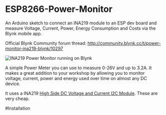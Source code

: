 # ESP8266-Power-Monitor
An Arduino sketch to connect an INA219 module to an ESP dev board and measure Voltage, Current, Power, Energy Consumption and Costs via the Blynk mobile app.

Official Blynk Community forum thread: http://community.blynk.cc/t/power-monitor-ina219-blynk/10297

![INA219 Power Monitor running on Blynk](http://community.blynk.cc/uploads/default/original/2X/d/d8380acfb7de92c7fef6b4c939a5e46bf0166eac.PNG)

A simple Power Meter you can use to measure 0-26V and up to 3.2A. It makes a great addition to your workshop by allowing you to monitor voltage, current, power and energy used over time on almost any DC device.

It uses a INA219 [High Side DC Voltage and Current I2C Module](https://www.aliexpress.com/item/Free-shipping-Zero-drift-CJMCU-219-INA219-I2C-interface-Bi-directional-current-power-monitoring-sensor/32688147341.html). These are very cheap. 

#Installation